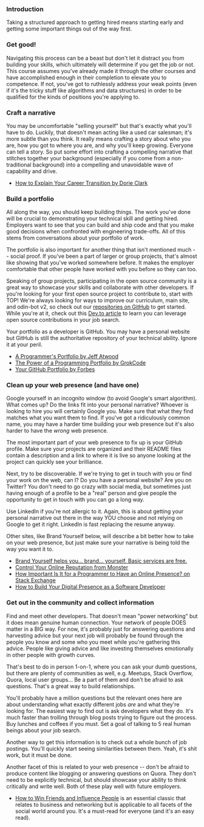 ### Introduction

Taking a structured approach to getting hired means starting early and getting some important things out of the way first.

### Get good!

Navigating this process can be a beast but don't let it distract you from building your skills, which ultimately will determine if you get the job or not.  This course assumes you've already made it through the other courses and have accomplished enough in their completion to elevate you to competence.  If not, you've got to ruthlessly address your weak points (even if it's the tricky stuff like algorithms and data structures) in order to be qualified for the kinds of positions you're applying to.

### Craft a narrative

You may be uncomfortable "selling yourself" but that's exactly what you'll have to do.  Luckily, that doesn't mean acting like a used car salesman; it's more subtle than you think.  It really means crafting a story about who you are, how you got to where you are, and why you'll keep growing.  Everyone can tell a story.  So put some effort into crafting a compelling narrative that stitches together your background (especially if you come from a non-traditional background) into a compelling and unavoidable wave of capability and drive.

* [How to Explain Your Career Transition by Dorie Clark](https://hbr.org/2013/04/how-to-explain-your-career-tra)

### Build a portfolio

All along the way, you should keep building things.  The work you've done will be crucial to demonstrating your technical skill and getting hired.  Employers want to see that you can build and ship code and that you make good decisions when confronted with engineering trade-offs.  All of this stems from conversations about your portfolio of work.

The portfolio is also important for another thing that isn't mentioned much -- social proof.  If you've been a part of larger or group projects, that's almost like showing that you've worked somewhere before.  It makes the employer comfortable that other people have worked with you before so they can too.

Speaking of group projects, participating in the open source community is a great way to showcase your skills and collaborate with other developers. If you're looking for your first open source project to contribute to, start with TOP! We're always looking for ways to improve our curriculum, main site, and odin-bot v2, so check out our [repositories on GitHub](https://github.com/TheOdinProject) to get started. While you're at it, check out this [Dev.to article](https://dev.to/opensauced/how-i-got-hired-contributing-to-open-source-projects-546i) to learn you can leverage open source contributions in your job search.

Your portfolio as a developer is GitHub.  You may have a personal website but GitHub is still the authoritative repository of your technical ability.  Ignore it at your peril.

* [A Programmer's Portfolio by Jeff Atwood](https://blog.codinghorror.com/a-programmers-portfolio/)
* [The Power of a Programming Portfolio by GrokCode](http://grokcode.com/58/the-power-of-a-programming-portfolio/)
* [Your GitHub Portfolio by Forbes](http://www.forbes.com/sites/anthonykosner/2012/10/20/software-engineers-are-in-demand-and-github-is-how-you-find-them/)

### Clean up your web presence (and have one)

Google yourself in an incognito window (to avoid Google's smart algorithm).  What comes up? Do the links fit into your personal narrative?  Whoever is looking to hire you will certainly Google you.  Make sure that what they find matches what you want them to find.  If you've got a ridiculously common name, you may have a harder time building your web presence but it's also harder to have the *wrong* web presence.

The most important part of your web presence to fix up is your GitHub profile.  Make sure your projects are organized and their README files contain a description and a link to where it is live so anyone looking at the project can quickly see your brilliance.

Next, try to be discoverable.  If we're trying to get in touch with you or find your work on the web, can I?  Do you have a personal website?  Are you on Twitter? You don't need to go crazy with social media, but sometimes just having enough of a profile to be a "real" person and give people the opportunity to get in touch with you can go a long way.  

Use LinkedIn if you're not allergic to it.  Again, this is about getting your personal narrative out there in the way YOU choose and not relying on Google to get it right.  LinkedIn is fast replacing the resume anyway.  

Other sites, like Brand Yourself below, will describe a bit better how to take on your web presence, but just make sure your narrative is being told the way you want it to.

* [Brand Yourself helps you... brand... yourself.  Basic services are free.](http://brandyourself.com)
* [Control Your Online Reputation from Monster](https://web.archive.org/web/20201123201302/https://www.monster.com/career-advice/article/control-your-online-reputation)
* [How Important Is It for a Programmer to Have an Online Presence? on Stack Exchange](http://programmers.stackexchange.com/questions/143673/how-important-is-it-for-a-programmer-to-have-an-online-presence)
* [How to Build Your Digital Presence as a Software Developer](https://blog.pramp.com/how-to-build-your-digital-presence-as-a-software-developer-cb61c4c1aab)

### Get out in the community and collect information

Find and meet other developers.  That doesn't mean "power networking" but it does mean genuine human connection.  Your network of people DOES matter in a BIG way.  For now, it's probably just for answering questions and harvesting advice but your next job will probably be found through the people you know and some who you meet while you're gathering this advice.  People like giving advice and like investing themselves emotionally in other people with growth curves.

That's best to do in person 1-on-1, where you can ask your dumb questions, but there are plenty of communities as well, e.g. Meetups, Stack Overflow, Quora, local user groups...  Be a part of them and don't be afraid to ask questions.  That's a great way to build relationships.

You'll probably have a million questions but the relevant ones here are about understanding what exactly different jobs *are* and what they're looking for. The easiest way to find out is ask developers what they do.  It's much faster than trolling through blog posts trying to figure out the process.  Buy lunches and coffees if you must.  Set a goal of talking to 5 real human beings about your job search.

Another way to get this information is to check out a whole bunch of job postings.  You'll quickly start seeing similarities between them.  Yeah, it's shit work, but it must be done.  

Another facet of this is related to your web presence -- don't be afraid to produce content like blogging or answering questions on Quora.  They don't need to be explicitly technical, but should showcase your ability to think critically and write well.  Both of these play well with future employers.  

* [How to Win Friends and Influence People](http://erudition.mohit.tripod.com/_Influence_People.pdf) is an essential classic that relates to business and networking but is applicable to all facets of the social world around you.  It's a must-read for everyone (and it's an easy read).
